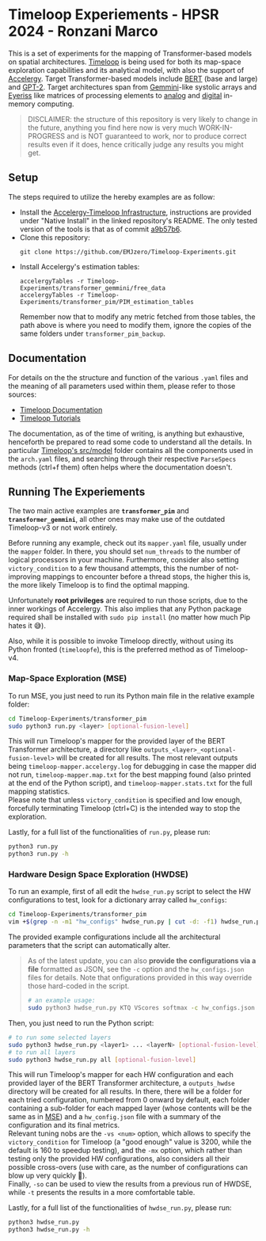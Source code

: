 # Timeloop Experiements - HPSR 2024 - Ronzani Marco

This is a set of experiments for the mapping of Transformer-based models on spatial architectures. [Timeloop](https://github.com/NVlabs/timeloop) is being used for both its map-space exploration capabilities and its analytical model, with also the support of [Accelergy](https://github.com/Accelergy-Project/accelergy). Target Transformer-based models include [BERT](https://arxiv.org/abs/1810.04805) (base and large) and [GPT-2](https://github.com/openai/gpt-2). Target architectures span from [Gemmini](https://github.com/ucb-bar/gemmini)-like systolic arrays and [Eyeriss](https://ieeexplore.ieee.org/document/7738524) like matrices of processing elements to [analog](https://ieeexplore.ieee.org/document/8802267) and [digital](https://ieeexplore.ieee.org/document/10067422) in-memory computing.

>DISCLAIMER: the structure of this repository is very likely to change in the future, anything you find here now is very much WORK-IN-PROGRESS and is NOT guaranteed to work, nor to produce correct results even if it does, hence critically judge any results you might get.

## Setup

The steps required to utilize the hereby examples are as follow:

-   Install the [Accelergy-Timeloop Infrastructure](https://github.com/Accelergy-Project/accelergy-timeloop-infrastructure), instructions are provided under "Native Install" in the linked repository's README. The only tested version of the tools is that as of commit [a9b57b6](https://github.com/Accelergy-Project/accelergy-timeloop-infrastructure/commit/a9b57b65a21f7672e87f67e9b54b1847d2df5b79).
-   Clone this repository:
    ```
    git clone https://github.com/EMJzero/Timeloop-Experiments.git
    ```
-   Install Accelergy's estimation tables:
    ```
    accelergyTables -r Timeloop-Experiments/transformer_gemmini/free_data
    accelergyTables -r Timeloop-Experiments/transformer_pim/PIM_estimation_tables
    ```
    Remember now that to modify any metric fetched from those tables, the path above is where you need to modify them, ignore the copies of the same folders under `transformer_pim_backup`.

## Documentation

For details on the the structure and function of the various `.yaml` files and the meaning of all parameters used within them, please refer to those sources:
-   [Timeloop Documentation](https://timeloop.csail.mit.edu/v4)
-   [Timeloop Tutorials](https://accelergy.mit.edu/tutorial.html)

The documentation, as of the time of writing, is anything but exhaustive, henceforth be prepared to read some code to understand all the details. In particular [Timeloop's src/model](https://github.com/NVlabs/timeloop/tree/master/src/model) folder contains all the components used in the `arch.yaml` files, and searching through their respective `ParseSpecs` methods (ctrl+f them) often helps where the documentation doesn't.

## Running The Experiements

The two main active examples are **`transformer_pim`** and **`transformer_gemmini`**, all other ones may make use of the outdated Timeloop-v3 or not work entirely.

Before running any example, check out its `mapper.yaml` file, usually under the `mapper` folder. In there, you should set `num_threads` to the number of logical processors in your machine. Furthermore, consider also setting `victory_condition` to a few thousand attempts, this the number of not-improving mappings to encounter before a thread stops, the higher this is, the more likely Timeloop is to find the optimal mapping.

Unfortunately **root privileges** are required to run those scripts, due to the inner workings of Accelergy. This also implies that any Python package required shall be installed with `sudo pip install` (no matter how much Pip hates it :sweat_smile:).<br>

Also, while it is possible to invoke Timeloop directly, without using its Python fronted (`timeloopfe`), this is the preferred method as of Timeloop-v4.


### <a name="MSE"></a> Map-Space Exploration (MSE)

To run MSE, you just need to run its Python main file in the relative example folder:
```sh
cd Timeloop-Experiments/transformer_pim
sudo python3 run.py <layer> [optional-fusion-level]
```
This will run Timeloop's mapper for the provided layer of the BERT Transformer architecture, a directory like `outputs_<layer>_<optional-fusion-level>` will be created for all results. The most relevant outputs being `timeloop-mapper.accelergy.log` for debugging in case the mapper did not run, `timeloop-mapper.map.txt` for the best mapping found (also printed at the end of the Python script), and `timeloop-mapper.stats.txt` for the full mapping statistics.<br>
Please note that unless `victory_condition` is specified and low enough, forcefully terminating Timeloop (ctrl+C) is the intended way to stop the exploration.

Lastly, for a full list of the functionalities of `run.py`, please run:
```sh
python3 run.py
python3 run.py -h
```


### <a name="HWDSE"></a> Hardware Design Space Exploration (HWDSE)

To run an example, first of all edit the `hwdse_run.py` script to select the HW configurations to test, look for a dictionary array called `hw_configs`:

```sh
cd Timeloop-Experiments/transformer_pim
vim +$(grep -n -m1 "hw_configs" hwdse_run.py | cut -d: -f1) hwdse_run.py
```
The provided example configurations include all the architectural parameters that the script can automatically alter.
> As of the latest update, you can also **provide the configurations via a file** formatted as JSON, see the `-c` option and the `hw_configs.json` files for details. Note that onfigurations provided in this way override those hard-coded in the script.
> ```sh
> # an example usage:
> sudo python3 hwdse_run.py KTQ VScores softmax -c hw_configs.json -vc 3200 -t
> ```

Then, you just need to run the Python script:
```sh
# to run some selected layers
sudo python3 hwdse_run.py <layer1> ... <layerN> [optional-fusion-level]
# to run all layers
sudo python3 hwdse_run.py all [optional-fusion-level]
```
This will run Timeloop's mapper for each HW configuration and each provided layer of the BERT Transformer architecture, a `outputs_hwdse` directory will be created for all results. In there, there will be a folder for each tried configuration, numbered from 0 onward by default, each folder containing a sub-folder for each mapped layer (whose contents will be the same as in [MSE](#MSE)) and a `hw_config.json` file with a summary of the configuration and its final metrics.<br>
Relevant tuning nobs are the `-vs <num>` option, which allows to specify the `victory_condition` for Timeloop (a "good enough" value is 3200, while the default is 160 to speedup testing), and the `-mx` option, which rather than testing only the provided HW configurations, also considers all their possible cross-overs (use with care, as the number of configurations can blow up very quickly :grimacing:).<br>
Finally, `-so` can be used to view the results from a previous run of HWDSE, while `-t` presents the results in a more comfortable table.

Lastly, for a full list of the functionalities of `hwdse_run.py`, please run:
```sh
python3 hwdse_run.py
python3 hwdse_run.py -h
```
